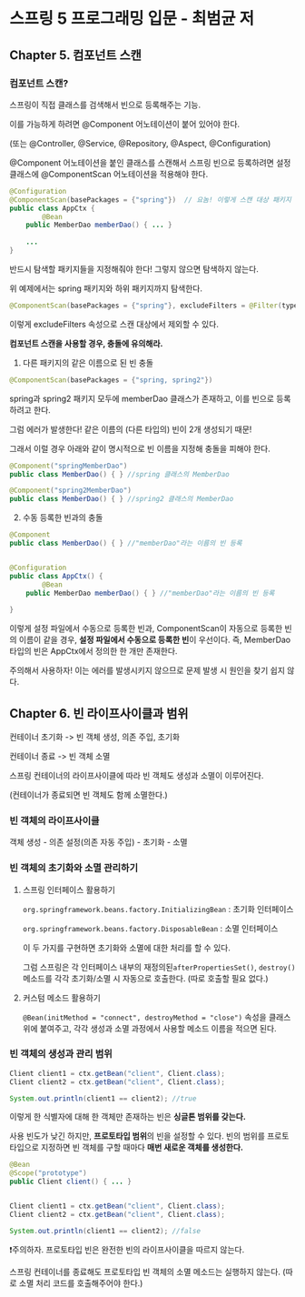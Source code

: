 # 스프링 5 프로그래밍 입문 - 최범균 저



## Chapter 5. 컴포넌트 스캔



### 컴포넌트 스캔?

스프링이 직접 클래스를 검색해서 빈으로 등록해주는 기능.

이를 가능하게 하려면 @Component 어노테이션이 붙어 있어야 한다. 

(또는 @Controller, @Service, @Repository, @Aspect, @Configuration)



@Component 어노테이션을 붙인 클래스를 스캔해서 스프링 빈으로 등록하려면 설정 클래스에 @ComponentScan 어노테이션을 적용해야 한다.



```java
@Configuration
@ComponentScan(basePackages = {"spring"})  // 요놈! 이렇게 스캔 대상 패키지 목록도 지정할 수 있다.
public class AppCtx {
		@Bean
  	public MemberDao memberDao() { ... }
   
    ...
}
```



반드시 탐색할 패키지들을 지정해줘야 한다! 그렇지 않으면 탐색하지 않는다.

위 예제에서는 spring 패키지와 하위 패키지까지 탐색한다.

``` java
@ComponentScan(basePackages = {"spring"}, excludeFilters = @Filter(type=FilterType.REGEX, pattern="spring\\..*Dao"))
```



이렇게 excludeFilters 속성으로 스캔 대상에서 제외할 수 있다.





**컴포넌트 스캔을 사용할 경우, 충돌에 유의해라.**

1. 다른 패키지의 같은 이름으로 된 빈 충돌

``` java
@ComponentScan(basePackages = {"spring, spring2"})
```

spring과 spring2 패키지 모두에 memberDao 클래스가 존재하고, 이를 빈으로 등록하려고 한다.

그럼 에러가 발생한다! 같은 이름의 (다른 타입의) 빈이 2개 생성되기 때문!



그래서 이럴 경우 아래와 같이 명시적으로 빈 이름을 지정해 충돌을 피해야 한다.

```java
@Component("springMemberDao")
public class MemberDao() { } //spring 클래스의 MemberDao

@Component("spring2MemberDao")
public class MemberDao() { } //spring2 클래스의 MemberDao

```



2. 수동 등록한 빈과의 충돌

``` java
@Component
public class MemberDao() { } //"memberDao"라는 이름의 빈 등록


@Configuration
public class AppCtx() {
		@Bean
  	public MemberDao memberDao() { } //"memberDao"라는 이름의 빈 등록
  
}
```

이렇게 설정 파일에서 수동으로 등록한 빈과, ComponentScan이 자동으로 등록한 빈의 이름이 같을 경우, **설정 파일에서 수동으로 등록한 빈**이 우선이다. 즉, MemberDao 타입의 빈은 AppCtx에서 정의한 한 개만 존재한다.

주의해서 사용하자! 이는 에러를 발생시키지 않으므로 문제 발생 시 원인을 찾기 쉽지 않다.





## Chapter 6. 빈 라이프사이클과 범위



컨테이너 초기화 -> 빈 객체 생성, 의존 주입, 초기화

컨테이너 종료 -> 빈 객체 소멸



스프링 컨테이너의 라이프사이클에 따라 빈 객체도 생성과 소멸이 이루어진다.

(컨테이너가 종료되면 빈 객체도 함께 소멸한다.)



### 빈 객체의 라이프사이클

객체 생성 - 의존 설정(의존 자동 주입) - 초기화 - 소멸



### 빈 객체의 초기화와 소멸 관리하기

1. 스프링 인터페이스 활용하기

   `org.springframework.beans.factory.InitializingBean` : 초기화 인터페이스

   `org.springframework.beans.factory.DisposableBean` : 소멸 인터페이스

   이 두 가지를 구현하면 초기화와 소멸에 대한 처리를 할 수 있다.

   그럼 스프링은 각 인터페이스 내부의 재정의된`afterPropertiesSet()`, `destroy()` 메소드를 각각 초기화/소멸 시 자동으로 호출한다. (따로 호출할 필요 없다.)



2. 커스텀 메소드 활용하기

   `@Bean(initMethod = "connect", destroyMethod = "close")` 속성을 클래스 위에 붙여주고, 각각 생성과 소멸 과정에서 사용할 메소드 이름을 적으면 된다.




### 빈 객체의 생성과 관리 범위

```java
Client client1 = ctx.getBean("client", Client.class);
Client client2 = ctx.getBean("client", Client.class);

System.out.println(client1 == client2); //true
```



이렇게 한 식별자에 대해 한 객체만 존재하는 빈은 **싱글톤 범위를 갖는다.**



사용 빈도가 낮긴 하지만, **프로토타입 범위**의 빈을 설정할 수 있다. 빈의 범위를 프로토타입으로 지정하면 빈 객체를 구할 때마다 **매번 새로운 객체를 생성한다.**

```java
@Bean
@Scope("prototype")
public Client client() { ... }


Client client1 = ctx.getBean("client", Client.class);
Client client2 = ctx.getBean("client", Client.class);

System.out.println(client1 == client2); //false
```



❗주의하자. 프로토타입 빈은 완전한 빈의 라이프사이클을 따르지 않는다.

스프링 컨테이너를 종료해도 프로토타입 빈 객체의 소멸 메소드는 실행하지 않는다. (따로 소멸 처리 코드를 호출해주어야 한다.)
